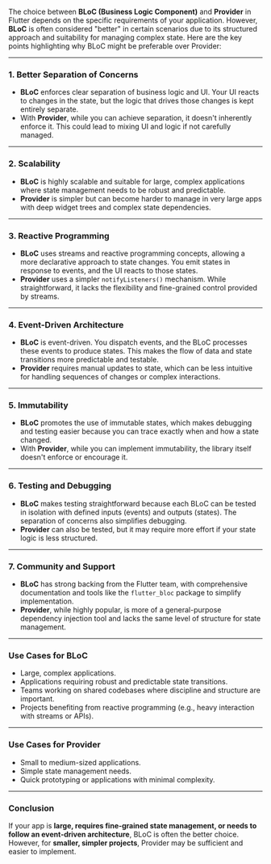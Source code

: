 The choice between **BLoC (Business Logic Component)** and **Provider** in Flutter depends on the specific requirements of your application. However, **BLoC** is often considered "better" in certain scenarios due to its structured approach and suitability for managing complex state. Here are the key points highlighting why BLoC might be preferable over Provider:

---

### 1. **Better Separation of Concerns**
   - **BLoC** enforces clear separation of business logic and UI. Your UI reacts to changes in the state, but the logic that drives those changes is kept entirely separate.
   - With **Provider**, while you can achieve separation, it doesn't inherently enforce it. This could lead to mixing UI and logic if not carefully managed.

---

### 2. **Scalability**
   - **BLoC** is highly scalable and suitable for large, complex applications where state management needs to be robust and predictable.
   - **Provider** is simpler but can become harder to manage in very large apps with deep widget trees and complex state dependencies.

---

### 3. **Reactive Programming**
   - **BLoC** uses streams and reactive programming concepts, allowing a more declarative approach to state changes. You emit states in response to events, and the UI reacts to those states.
   - **Provider** uses a simpler `notifyListeners()` mechanism. While straightforward, it lacks the flexibility and fine-grained control provided by streams.

---

### 4. **Event-Driven Architecture**
   - **BLoC** is event-driven. You dispatch events, and the BLoC processes these events to produce states. This makes the flow of data and state transitions more predictable and testable.
   - **Provider** requires manual updates to state, which can be less intuitive for handling sequences of changes or complex interactions.

---

### 5. **Immutability**
   - **BLoC** promotes the use of immutable states, which makes debugging and testing easier because you can trace exactly when and how a state changed.
   - With **Provider**, while you can implement immutability, the library itself doesn't enforce or encourage it.

---

### 6. **Testing and Debugging**
   - **BLoC** makes testing straightforward because each BLoC can be tested in isolation with defined inputs (events) and outputs (states). The separation of concerns also simplifies debugging.
   - **Provider** can also be tested, but it may require more effort if your state logic is less structured.

---

### 7. **Community and Support**
   - **BLoC** has strong backing from the Flutter team, with comprehensive documentation and tools like the `flutter_bloc` package to simplify implementation.
   - **Provider**, while highly popular, is more of a general-purpose dependency injection tool and lacks the same level of structure for state management.

---

### Use Cases for BLoC
   - Large, complex applications.
   - Applications requiring robust and predictable state transitions.
   - Teams working on shared codebases where discipline and structure are important.
   - Projects benefiting from reactive programming (e.g., heavy interaction with streams or APIs).

---

### Use Cases for Provider
   - Small to medium-sized applications.
   - Simple state management needs.
   - Quick prototyping or applications with minimal complexity.

---

### Conclusion
If your app is **large, requires fine-grained state management, or needs to follow an event-driven architecture**, BLoC is often the better choice. However, for **smaller, simpler projects**, Provider may be sufficient and easier to implement.